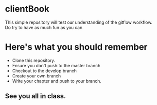 # clientBook
This simple repository will test our understanding of the gitflow workflow. Do try to have as much fun as you can.

# Here's what you should remember
* Clone this repository.
* Ensure you don't push to the master branch.
* Checkout to the develop branch
* Create your own branch
* Write your chapter and push to your branch.

## See you all in class.
